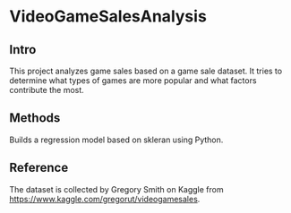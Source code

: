 # VideoGameSalesAnalysis
## Intro
This project analyzes game sales based on a game sale dataset. It tries to determine what types of games are more popular and what factors contribute the most. 
## Methods
Builds a regression model based on skleran using Python.
## Reference
The dataset is collected by Gregory Smith on Kaggle from https://www.kaggle.com/gregorut/videogamesales. 

